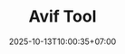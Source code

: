 ---
title: Avif Tool
slug: 'avif tool'
description: convert gambar menjadi format .avif
image: "aviftool-1.avif"
stack: ['python', 'pyside6', 'pillow', 'AOMediaCodec/libavif']
category: Desktop
status: Produk
# demo: https://youtube.com/@YkywzCode
download: https://lynk.id/irfanykywz/zmj9ogw7mz4d
# buy: https:google.com/ncr
# github: https://google.com
date: 2025-10-13T10:00:35+07:00
draft: false
# =============================
overview:
    - mengubah banyak gambar menjadi format .avif dengan mudah
    - format .avif dapat mengecilkan ukuran penyimpanan gambar yang bisa digunakan untuk mempercepat loading website
# =============================
feature:
    - name: "Convert .Avif"
      icon: 'ri-file-text-line'
      description: "mengubah ke format .avif"
    - name: "Proses Sekaligus"
      icon: 'ri-file-text-line'
      description: "bisa memproses banyak gambar secara bergantian"
    - name: "Updater"
      icon: 'ri-file-text-line'
      description: "tersedia fitur updater jika sewaktu-waktu dibutuhkan"
    - name: "History"
      icon: 'ri-file-text-line'
      description: "terdapat halaman history untuk melihat gambar yang telah diproses" 
    - name: "Log"
      icon: 'ri-file-text-line'
      description: "tersedia fitur logging / catatan, untuk melihat proses secara langsung"           

galery:
    - name: "Tampilan Home"
      description: "fitur utama aplikasi, pilih gambar, atur tujuan output, dan kualitas yang dihasilkan"
      image: "aviftool-1.avif"   
    - name: "Tampilan History"
      description: "semua gambar yang diproses akan tampil dalam bentuk list dihalaman ini"
      image: "aviftool-2.avif"   
    - name: "Tampilan Log"
      description: "monitoring proses konversi gambar untuk mengetahui error yang terjadi"
      image: "aviftool-3.avif" 
    - name: "Tampilan About"
      description: "tampilan about yang tedapat tombol donasi, ketika diklik akan membuka web donasi"
      image: "aviftool-4.avif"            

changelog:
  - version: "1.0.0"
    date: "13 Oktober 2025"
    changes:
      - tag: "Fitur Baru"
        description: "rilis project"
---                  